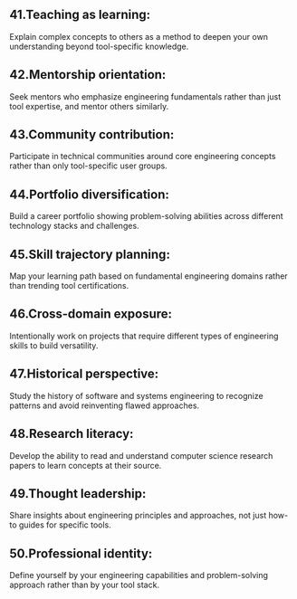 ## 41.Teaching as learning: 
Explain complex concepts to others as a method to deepen your own understanding beyond tool-specific knowledge.

## 42.Mentorship orientation: 
Seek mentors who emphasize engineering fundamentals rather than just tool expertise, and mentor others similarly.

## 43.Community contribution: 
Participate in technical communities around core engineering concepts rather than only tool-specific user groups.

## 44.Portfolio diversification: 
Build a career portfolio showing problem-solving abilities across different technology stacks and challenges.

## 45.Skill trajectory planning: 
Map your learning path based on fundamental engineering domains rather than trending tool certifications.

## 46.Cross-domain exposure: 
Intentionally work on projects that require different types of engineering skills to build versatility.

## 47.Historical perspective: 
Study the history of software and systems engineering to recognize patterns and avoid reinventing flawed approaches.

## 48.Research literacy: 
Develop the ability to read and understand computer science research papers to learn concepts at their source.

## 49.Thought leadership: 
Share insights about engineering principles and approaches, not just how-to guides for specific tools.

## 50.Professional identity: 
Define yourself by your engineering capabilities and problem-solving approach rather than by your tool stack.
